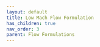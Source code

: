```yaml
---
layout: default
title: Low Mach Flow Formulation
has_children: true
nav_order: 3
parent: Flow Formulations
---
```

